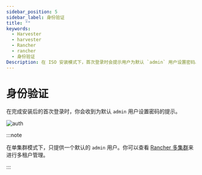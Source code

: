 ```yaml
---
sidebar_position: 5
sidebar_label: 身份验证
title: ""
keywords:
  - Harvester
  - harvester
  - Rancher
  - rancher
  - 身份验证
Description: 在 ISO 安装模式下，首次登录时会提示用户为默认 `admin` 用户设置密码。
---
```

# 身份验证

在完成安装后的首次登录时，你会收到为默认 `admin` 用户设置密码的提示。

![auth](/img/v1.0/install/first-time-login.png)

:::note

在单集群模式下，只提供一个默认的 `admin` 用户。你可以查看 [Rancher 多集群](./rancher/rancher-integration.md)来进行多租户管理。

:::

